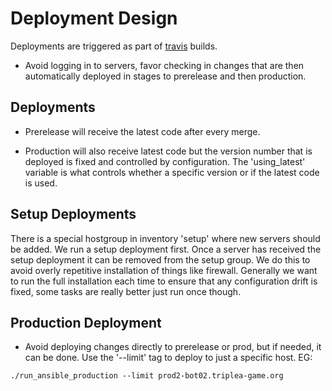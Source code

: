 # Deployment Design

Deployments are triggered as part of
[travis](https://travis-ci.org/github/triplea-game/triplea) builds.

- Avoid logging in to servers, favor checking in changes that
are then automatically deployed in stages to prerelease and then
production.


## Deployments

- Prerelease will receive the latest code after every merge.

- Production will also receive latest code but the version number
  that is deployed is fixed and controlled by configuration.
  The 'using_latest' variable is what controls whether a specific
  version or if the latest code is used.

## Setup Deployments

There is a special hostgroup in inventory 'setup' where new servers should
be added. We run a setup deployment first. Once a server has received
the setup deployment it can be removed from the setup group. We do this
to avoid overly repetitive installation of things like firewall. Generally
we want to run the full installation each time to ensure that any configuration
drift is fixed, some tasks are really better just run once though.

## Production Deployment

- Avoid deploying changes directly to prerelease or prod, but
  if needed, it can be done. Use the '--limit' tag to deploy
  to just a specific host. EG:

```
./run_ansible_production --limit prod2-bot02.triplea-game.org
```
